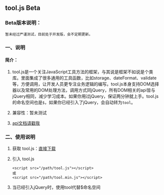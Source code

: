 ## tool.js Beta

### Beta版本说明：

    暂未经过严谨测试，目前处于开发版，会不定期更新。

### 一、说明

#### 简介：

1. tool.js是一个关注JavaScript工具方法的框架，与其说是框架不如说是个类库。里面集成了很多通用的工具函数，比如storage、dateFormat、validate等，方便调用，让开发人员更专注业务逻辑的编写。tool.js本身支持DOM选择器以及常用的DOM处理方法，调用方式同jQuery，所有DOM相关的api皆与jQuery相同，减少学习成本。如果你用过jQuery，保证两分钟就上手。tool.js的命名空间也是`$`，如果你已经引入了jQuery，会自动转为`tool`。

2. 兼容性：暂未测试

3. [api文档请戳我](http://dreamon324.github.io/tool/out/index.html)

### 二、使用说明

1. 获取 tool.js：[直接下载](https://github.com/DreamOn324/tool/archive/v0.1.zip)

2. 引入 tool.js  
    ```
    <script src="/path/tool.js"></script>  
    或  
    <script src="/path/tool.min.js"></script>
    ```    
    
3. 当已经引入jQuery时，使用tool代替$命名空间
    
    
    
    
      
      
      
      

